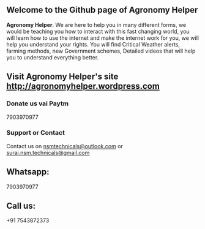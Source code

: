 ## Welcome to the Github page of Agronomy Helper

**Agronomy Helper**. We are here to help you in many different forms, we would be teaching you how to interact with this fast changing world, you will learn how to use the internet and make the internet work for you, we will help you understand your rights. You will find Critical Weather alerts, farming methods, new Government schemes, Detailed videos that will help you to understand everything better.


## Visit Agronomy Helper's site http://agronomyhelper.wordpress.com

### Donate us vai Paytm
7903970977


### Support or Contact

Contact us on nsmtechnicals@outlook.com or suraj.nsm.technicals@gmail.com

## Whatsapp:
7903970977
## Call us:
+91 7543872373
